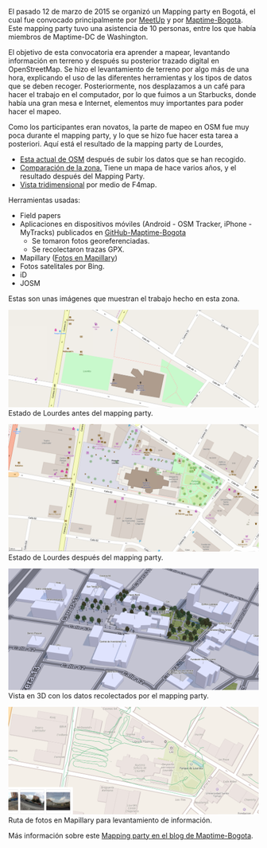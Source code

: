 El pasado 12 de marzo de 2015 se organizó un Mapping party en Bogotá, el cual fue convocado principalmente por [MeetUp](http://www.meetup.com/Maptime-Colombia-OSM/events/228832727/) y por [Maptime-Bogota](http://maptime.io/bogota/).
Este mapping party tuvo una asistencia de 10 personas, entre los que había miembros de Maptime-DC de Washington.

El objetivo de esta convocatoria era aprender a mapear, levantando información en terreno y después su posterior trazado digital en OpenStreetMap. Se hizo el levantamiento de terreno por algo más de una hora, explicando el uso de las diferentes herramientas y los tipos de datos que se deben recoger. Posteriormente, nos desplazamos a un café para hacer el trabajo en el computador, por lo que fuimos a un Starbucks, donde había una gran mesa e Internet, elementos muy importantes para poder hacer el mapeo. 

Como los participantes eran novatos, la parte de mapeo en OSM fue muy poca durante el mapping party, y lo que se hizo fue hacer esta tarea a posteriori. Aquí está el resultado de la mapping party de Lourdes,

* [Esta actual de OSM](http://www.openstreetmap.org/#map=18/4.64960/-74.06247) después de subir los datos que se han recogido.
* [Comparación de la zona.](http://pierzen.dev.openstreetmap.org/hot/leaflet/OSM-Compare-before-after.html#18/4.64981/-74.06237)
Tiene un mapa de hace varios años, y el resultado después del Mapping Party.
* [Vista tridimensional](http://demo.f4map.com/#lat=4.6496973&lon=-74.0626546&zoom=19&camera.theta=48.201&camera.phi=0.104) por medio de F4map.

Herramientas usadas:

* Field papers
* Aplicaciones en dispositivos móviles (Android - OSM Tracker, iPhone - MyTracks) publicados en [GitHub-Maptime-Bogota](https://github.com/maptime/bogota/tree/master/src)
  * Se tomaron fotos georeferenciadas.
  * Se recolectaron trazas GPX.
* Mapillary ([Fotos en Mapillary](https://www.mapillary.com/map/search/4.648946527431335/4.650639403586766/-74.06466200945287/-74.0604525122011))
* Fotos satelitales por Bing.
* iD
* JOSM

Estas son unas imágenes que muestran el trabajo hecho en esta zona.

![Antes](img/lourdes.png)
Estado de Lourdes antes del mapping party.

![Despues](img/lourdes-despues.png)
Estado de Lourdes después del mapping party.

![Vista 3D](img/lourdes-despues-3d.png)
Vista en 3D con los datos recolectados por el mapping party.

![Fotos mapillary](img/lourdes-despues-mapillary.png)
Ruta de fotos en Mapillary para levantamiento de información.


Más información sobre este [Mapping party en el blog de Maptime-Bogota](http://maptime.io/bogota/2016/03/12/Resultado-Lourdes/).
